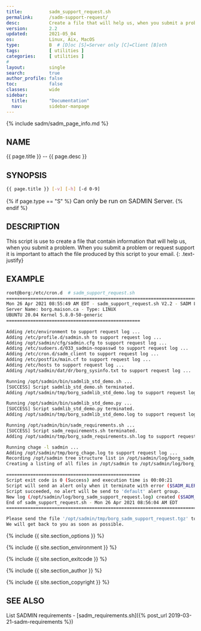 ```yaml
---
title:          sadm_support_request.sh
permalink:      /sadm-support-request/
desc:           Create a file that will help us, when you submit a problem.
version:        2.2
updated:        2021-05_04
os:             Linux, Aix, MacOS 
type:           B  # [D]oc [S]=Server only [C]=Client [B]oth
tags:           [ utilities ] 
categories:     [ utilities ] 
#
layout:         single
search:         true
author_profile: false
toc:            false
classes:        wide
sidebar:
  title:        "Documentation"
  nav:          sidebar-manpage
---
```


{% include sadm/sadm_page_info.md %}

<a id="name"></a>
## NAME
{{ page.title }} -- {{ page.desc }}


<a id="synopsis"></a>  
## SYNOPSIS

```bash
{{ page.title }} [-v] [-h] [-d 0-9]  
```
{% if page.type == "S" %}
<font size="3">Can only be run on SADMIN Server.</font>
{% endif %}



<a id="description"></a>

## DESCRIPTION

This script is use to create a file that contain information that will help us, when you submit 
a problem. When you submit a problem or request support it is important to attach the file 
produced by this script to your email.
{: .text-justify}
 


<a id="examples"></a>

## EXAMPLE

```bash
root@borg:/etc/cron.d  # sadm_support_request.sh 
================================================================================
Mon 26 Apr 2021 08:55:49 AM EDT - sadm_support_request.sh V2.2 - SADM Lib. V3.69
Server Name: borg.maison.ca - Type: LINUX
UBUNTU 20.04 Kernel 5.8.0-50-generic
==================================================
 
Adding /etc/environment to support request log ...
Adding /etc/profile.d/sadmin.sh to support request log ...
Adding /opt/sadmin/cfg/sadmin.cfg to support request log ...
Adding /etc/sudoers.d/033_sadmin-nopasswd to support request log ...
Adding /etc/cron.d/sadm_client to support request log ...
Adding /etc/postfix/main.cf to support request log ...
Adding /etc/hosts to support request log ...
Adding /opt/sadmin/dat/dr/borg_sysinfo.txt to support request log ...

Running /opt/sadmin/bin/sadmlib_std_demo.sh ...
[SUCCESS] Script sadmlib_std_demo.sh terminated.
Adding /opt/sadmin/tmp/borg_sadmlib_std_demo.log to support request log ...

Running /opt/sadmin/bin/sadmlib_std_demo.py ...
[SUCCESS] Script sadmlib_std_demo.py terminated.
Adding /opt/sadmin/tmp/borg_sadmlib_std_demo.log to support request log ...

Running /opt/sadmin/bin/sadm_requirements.sh ...
[SUCCESS] Script sadm_requirements.sh terminated.
Adding /opt/sadmin/tmp/borg_sadm_requirements.sh.log to support request log ...

Running chage -l sadmin ...
Adding /opt/sadmin/tmp/borg_chage.log to support request log ...
Recording /opt/sadmin tree structure list in /opt/sadmin/log/borg_sadm_support_tree.log ...
Creating a listing of all files in /opt/sadmin to /opt/sadmin/log/borg_sadm_support_files_list.log ...

==================================================
Script exit code is 0 (Success) and execution time is 00:00:21
Script will send an alert only when it terminate with error ($SADM_ALERT_TYPE=1).
Script succeeded, no alert will be send to 'default' alert group.
New log (/opt/sadmin/log/borg_sadm_support_request.log) created ($SADM_LOG_APPEND='N').
End of sadm_support_request.sh - Mon 26 Apr 2021 08:56:04 AM EDT
================================================================================

Please send the file '/opt/sadmin/tmp/borg_sadm_support_request.tgz' to sadmlinux@gmail.com.
We will get back to you as soon as possible.
```


{% include {{ site.section_options     }} %}

{% include {{ site.section_environment }} %}

{% include {{ site.section_exitcode    }} %}

{% include {{ site.section_author      }} %}

{% include {{ site.section_copyright   }} %}


<a id="seealso"></a>

## SEE ALSO
List SADMIN requirements - [sadm_requirements.sh]({% post_url 2019-03-21-sadm-requirements %})
